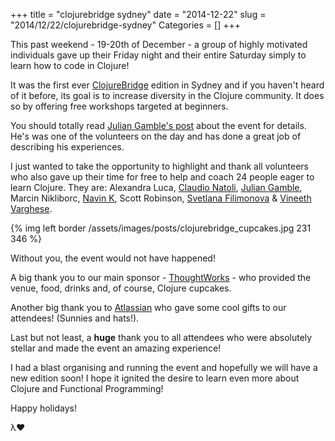 +++
title = "clojurebridge sydney"
date = "2014-12-22"
slug = "2014/12/22/clojurebridge-sydney"
Categories = []
+++

This past weekend - 19-20th of December - a group of highly motivated individuals gave up their Friday night and their entire Saturday simply to learn how to code in Clojure!

It was the first ever [ClojureBridge](http://www.clojurebridge.org/) edition in Sydney and if you haven't heard of it before, its goal is to increase diversity in the Clojure community. It does so by offering free workshops targeted at beginners.

You should totally read [Julian Gamble's post](http://juliangamble.com/blog/2014/12/20/why-clojurebridge-is-awesome/) about the event for details. He's was one of the volunteers on the day and has done a great job of describing his experiences.

I just wanted to take the opportunity to highlight and thank all volunteers who also gave up their time for free to help and coach 24 people eager to learn Clojure. They are: Alexandra Luca, [Claudio Natoli](https://twitter.com/claudionatoli), [Julian Gamble](https://twitter.com/juliansgamble), Marcin Nikliborc, [Navin K](https://twitter.com/novemberkilo), Scott Robinson, [Svetlana Filimonova](https://twitter.com/svetixbot) & [Vineeth Varghese](https://twitter.com/vineethvarghese).

{% img left border /assets/images/posts/clojurebridge_cupcakes.jpg 231 346 %}

Without you, the event would not have happened!

A big thank you to our main sponsor - [ThoughtWorks](http://www.thoughtworks.com/) - who provided the venue, food, drinks and, of course, Clojure cupcakes.



Another big thank you to [Atlassian](https://www.atlassian.com/) who gave some cool gifts to our attendees! (Sunnies and hats!).

Last but not least, a **huge** thank you to all attendees who were absolutely stellar and made the event an amazing experience!

I had a blast organising and running the event and hopefully we will have a new edition soon! I hope it ignited the desire to learn even more about Clojure and Functional Programming!

Happy holidays!

λ♥
